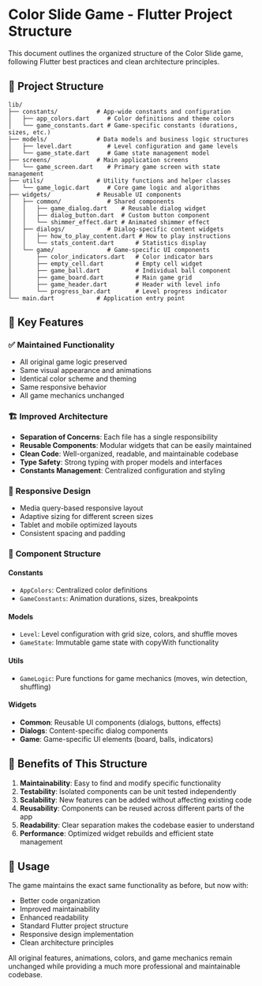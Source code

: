 # Color Slide Game - Flutter Project Structure

This document outlines the organized structure of the Color Slide game, following Flutter best practices and clean architecture principles.

## 📁 Project Structure

```
lib/
├── constants/           # App-wide constants and configuration
│   ├── app_colors.dart     # Color definitions and theme colors
│   └── game_constants.dart # Game-specific constants (durations, sizes, etc.)
├── models/              # Data models and business logic structures
│   ├── level.dart          # Level configuration and game levels
│   └── game_state.dart     # Game state management model
├── screens/             # Main application screens
│   └── game_screen.dart    # Primary game screen with state management
├── utils/               # Utility functions and helper classes
│   └── game_logic.dart     # Core game logic and algorithms
├── widgets/             # Reusable UI components
│   ├── common/             # Shared components
│   │   ├── game_dialog.dart    # Reusable dialog widget
│   │   ├── dialog_button.dart  # Custom button component
│   │   └── shimmer_effect.dart # Animated shimmer effect
│   ├── dialogs/            # Dialog-specific content widgets
│   │   ├── how_to_play_content.dart # How to play instructions
│   │   └── stats_content.dart      # Statistics display
│   └── game/               # Game-specific UI components
│       ├── color_indicators.dart   # Color indicator bars
│       ├── empty_cell.dart         # Empty cell widget
│       ├── game_ball.dart          # Individual ball component
│       ├── game_board.dart         # Main game grid
│       ├── game_header.dart        # Header with level info
│       └── progress_bar.dart       # Level progress indicator
└── main.dart            # Application entry point
```

## 🎯 Key Features

### ✅ **Maintained Functionality**

- All original game logic preserved
- Same visual appearance and animations
- Identical color scheme and theming
- Same responsive behavior
- All game mechanics unchanged

### 🏗️ **Improved Architecture**

- **Separation of Concerns**: Each file has a single responsibility
- **Reusable Components**: Modular widgets that can be easily maintained
- **Clean Code**: Well-organized, readable, and maintainable codebase
- **Type Safety**: Strong typing with proper models and interfaces
- **Constants Management**: Centralized configuration and styling

### 📱 **Responsive Design**

- Media query-based responsive layout
- Adaptive sizing for different screen sizes
- Tablet and mobile optimized layouts
- Consistent spacing and padding

### 🎨 **Component Structure**

#### Constants

- `AppColors`: Centralized color definitions
- `GameConstants`: Animation durations, sizes, breakpoints

#### Models

- `Level`: Level configuration with grid size, colors, and shuffle moves
- `GameState`: Immutable game state with copyWith functionality

#### Utils

- `GameLogic`: Pure functions for game mechanics (moves, win detection, shuffling)

#### Widgets

- **Common**: Reusable UI components (dialogs, buttons, effects)
- **Dialogs**: Content-specific dialog components
- **Game**: Game-specific UI elements (board, balls, indicators)

## 🚀 Benefits of This Structure

1. **Maintainability**: Easy to find and modify specific functionality
2. **Testability**: Isolated components can be unit tested independently
3. **Scalability**: New features can be added without affecting existing code
4. **Reusability**: Components can be reused across different parts of the app
5. **Readability**: Clear separation makes the codebase easier to understand
6. **Performance**: Optimized widget rebuilds and efficient state management

## 🔧 Usage

The game maintains the exact same functionality as before, but now with:

- Better code organization
- Improved maintainability
- Enhanced readability
- Standard Flutter project structure
- Responsive design implementation
- Clean architecture principles

All original features, animations, colors, and game mechanics remain unchanged while providing a much more professional and maintainable codebase.

